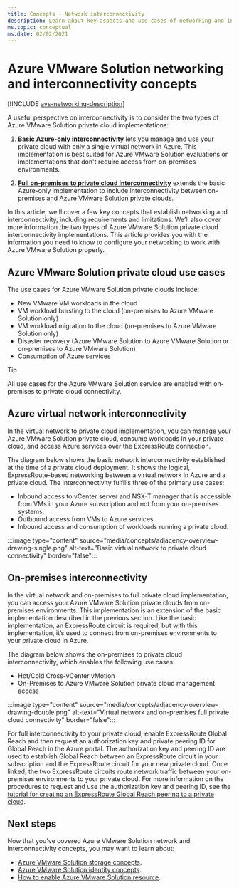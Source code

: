 ```yaml
---
title: Concepts - Network interconnectivity
description: Learn about key aspects and use cases of networking and interconnectivity in Azure VMware Solution.
ms.topic: conceptual
ms.date: 02/02/2021
---
```


# Azure VMware Solution networking and interconnectivity concepts

[!INCLUDE [avs-networking-description](includes/azure-vmware-solution-networking-description.md)]

A useful perspective on interconnectivity is to consider the two types of Azure VMware Solution private cloud implementations:

1. [**Basic Azure-only interconnectivity**](#azure-virtual-network-interconnectivity) lets you manage and use your private cloud with only a single virtual network in Azure. This implementation is best suited for Azure VMware Solution evaluations or implementations that don't require access from on-premises environments.

1. [**Full on-premises to private cloud interconnectivity**](#on-premises-interconnectivity) extends the basic Azure-only implementation to include interconnectivity between on-premises and Azure VMware Solution private clouds.
 
In this article, we'll cover a few key concepts that establish networking and interconnectivity, including requirements and limitations. We’ll also cover more information the two types of Azure VMware Solution private cloud interconnectivity implementations. This article provides you with the information you need to know to configure your networking to work with Azure VMware Solution properly.

## Azure VMware Solution private cloud use cases

The use cases for Azure VMware Solution private clouds include:
- New VMware VM workloads in the cloud
- VM workload bursting to the cloud (on-premises to Azure VMware Solution only)
- VM workload migration to the cloud (on-premises to Azure VMware Solution only)
- Disaster recovery (Azure VMware Solution to Azure VMware Solution or on-premises to Azure VMware Solution)
- Consumption of Azure services

> [!TIP]
> All use cases for the Azure VMware Solution service are enabled with on-premises to private cloud connectivity.

## Azure virtual network interconnectivity

In the virtual network to private cloud implementation, you can manage your Azure VMware Solution private cloud, consume workloads in your private cloud, and access Azure services over the ExpressRoute connection. 

The diagram below shows the basic network interconnectivity established at the time of a private cloud deployment. It shows the logical, ExpressRoute-based networking between a virtual network in Azure and a private cloud. The interconnectivity fulfills three of the primary use cases:
* Inbound access to vCenter server and NSX-T manager that is accessible from VMs in your Azure subscription and not from your on-premises systems. 
* Outbound access from VMs to Azure services. 
* Inbound access and consumption of workloads running a private cloud.

:::image type="content" source="media/concepts/adjacency-overview-drawing-single.png" alt-text="Basic virtual network to private cloud connectivity" border="false":::

## On-premises interconnectivity

In the virtual network and on-premises to full private cloud implementation, you can access your Azure VMware Solution private clouds from on-premises environments. This implementation is an extension of the basic implementation described in the previous section. Like the basic implementation, an ExpressRoute circuit is required, but with this implementation, it’s used to connect from on-premises environments to your private cloud in Azure. 

The diagram below shows the on-premises to private cloud interconnectivity, which enables the following use cases:
* Hot/Cold Cross-vCenter vMotion
* On-Premises to Azure VMware Solution private cloud management access

:::image type="content" source="media/concepts/adjacency-overview-drawing-double.png" alt-text="Virtual network and on-premises full private cloud connectivity" border="false":::

For full interconnectivity to your private cloud, enable ExpressRoute Global Reach and then request an authorization key and private peering ID for Global Reach in the Azure portal. The authorization key and peering ID are used to establish Global Reach between an ExpressRoute circuit in your subscription and the ExpressRoute circuit for your new private cloud. Once linked, the two ExpressRoute circuits route network traffic between your on-premises environments to your private cloud.  For more information on the procedures to request and use the authorization key and peering ID, see the [tutorial for creating an ExpressRoute Global Reach peering to a private cloud](tutorial-expressroute-global-reach-private-cloud.md).

## Next steps 

Now that you've covered Azure VMware Solution network and interconnectivity concepts, you may want to learn about:

- [Azure VMware Solution storage concepts](concepts-storage.md).
- [Azure VMware Solution identity concepts](concepts-identity.md).
- [How to enable Azure VMware Solution resource](enable-azure-vmware-solution.md).

<!-- LINKS - external -->
[enable Global Reach]: ../expressroute/expressroute-howto-set-global-reach.md

<!-- LINKS - internal -->

